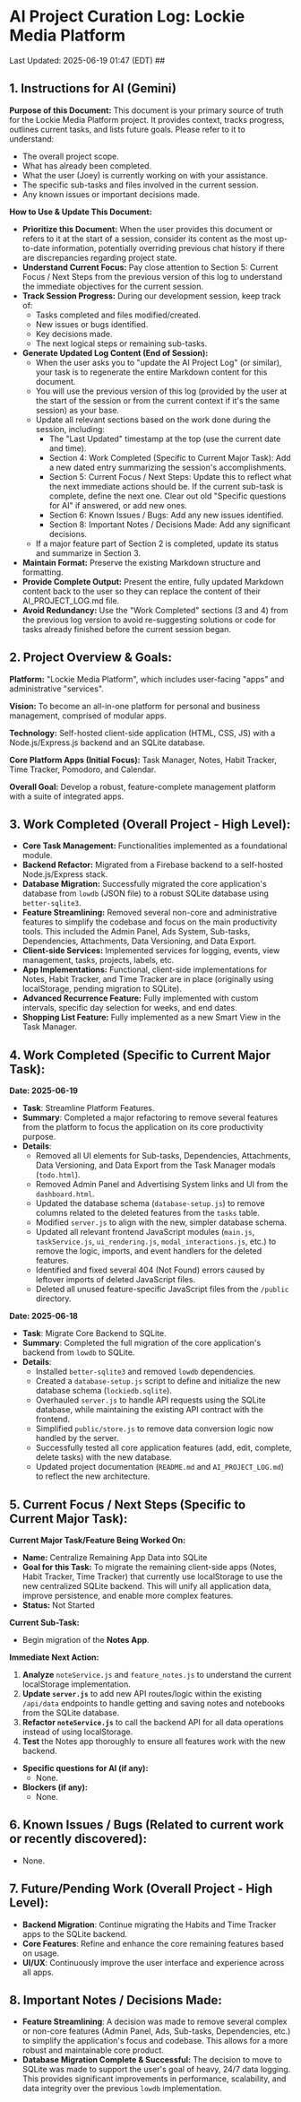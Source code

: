 # AI Project Curation Log: Lockie Media Platform
Last Updated: 2025-06-19 01:47 (EDT) ##

## 1. Instructions for AI (Gemini)
**Purpose of this Document:** This document is your primary source of truth for the Lockie Media Platform project. It provides context, tracks progress, outlines current tasks, and lists future goals. Please refer to it to understand:

* The overall project scope.
* What has already been completed.
* What the user (Joey) is currently working on with your assistance.
* The specific sub-tasks and files involved in the current session.
* Any known issues or important decisions made.

**How to Use & Update This Document:**
* **Prioritize this Document:** When the user provides this document or refers to it at the start of a session, consider its content as the most up-to-date information, potentially overriding previous chat history if there are discrepancies regarding project state.
* **Understand Current Focus:** Pay close attention to Section 5: Current Focus / Next Steps from the previous version of this log to understand the immediate objectives for the current session.
* **Track Session Progress:** During our development session, keep track of:
    * Tasks completed and files modified/created.
    * New issues or bugs identified.
    * Key decisions made.
    * The next logical steps or remaining sub-tasks.
* **Generate Updated Log Content (End of Session):**
    * When the user asks you to "update the AI Project Log" (or similar), your task is to regenerate the entire Markdown content for this document.
    * You will use the previous version of this log (provided by the user at the start of the session or from the current context if it's the same session) as your base.
    * Update all relevant sections based on the work done during the session, including:
        * The "Last Updated" timestamp at the top (use the current date and time).
        * Section 4: Work Completed (Specific to Current Major Task): Add a new dated entry summarizing the session's accomplishments.
        * Section 5: Current Focus / Next Steps: Update this to reflect what the next immediate actions should be. If the current sub-task is complete, define the next one. Clear out old "Specific questions for AI" if answered, or add new ones.
        * Section 6: Known Issues / Bugs: Add any new issues identified.
        * Section 8: Important Notes / Decisions Made: Add any significant decisions.
    * If a major feature part of Section 2 is completed, update its status and summarize in Section 3.
* **Maintain Format:** Preserve the existing Markdown structure and formatting.
* **Provide Complete Output:** Present the entire, fully updated Markdown content back to the user so they can replace the content of their AI_PROJECT_LOG.md file.
* **Avoid Redundancy:** Use the "Work Completed" sections (3 and 4) from the previous log version to avoid re-suggesting solutions or code for tasks already finished before the current session began.

## 2. Project Overview & Goals:
**Platform:** "Lockie Media Platform", which includes user-facing "apps" and administrative "services".

**Vision:** To become an all-in-one platform for personal and business management, comprised of modular apps.

**Technology:** Self-hosted client-side application (HTML, CSS, JS) with a Node.js/Express.js backend and an SQLite database.

**Core Platform Apps (Initial Focus):** Task Manager, Notes, Habit Tracker, Time Tracker, Pomodoro, and Calendar.

**Overall Goal:** Develop a robust, feature-complete management platform with a suite of integrated apps.

## 3. Work Completed (Overall Project - High Level):
* **Core Task Management:** Functionalities implemented as a foundational module.
* **Backend Refactor:** Migrated from a Firebase backend to a self-hosted Node.js/Express stack.
* **Database Migration:** Successfully migrated the core application's database from `lowdb` (JSON file) to a robust SQLite database using `better-sqlite3`.
* **Feature Streamlining:** Removed several non-core and administrative features to simplify the codebase and focus on the main productivity tools. This included the Admin Panel, Ads System, Sub-tasks, Dependencies, Attachments, Data Versioning, and Data Export.
* **Client-side Services:** Implemented services for logging, events, view management, tasks, projects, labels, etc.
* **App Implementations:** Functional, client-side implementations for Notes, Habit Tracker, and Time Tracker are in place (originally using localStorage, pending migration to SQLite).
* **Advanced Recurrence Feature:** Fully implemented with custom intervals, specific day selection for weeks, and end dates.
* **Shopping List Feature:** Fully implemented as a new Smart View in the Task Manager.

## 4. Work Completed (Specific to Current Major Task):
**Date: 2025-06-19**
* **Task**: Streamline Platform Features.
* **Summary**: Completed a major refactoring to remove several features from the platform to focus the application on its core productivity purpose.
* **Details**:
    * Removed all UI elements for Sub-tasks, Dependencies, Attachments, Data Versioning, and Data Export from the Task Manager modals (`todo.html`).
    * Removed Admin Panel and Advertising System links and UI from the `dashboard.html`.
    * Updated the database schema (`database-setup.js`) to remove columns related to the deleted features from the `tasks` table.
    * Modified `server.js` to align with the new, simpler database schema.
    * Updated all relevant frontend JavaScript modules (`main.js`, `taskService.js`, `ui_rendering.js`, `modal_interactions.js`, etc.) to remove the logic, imports, and event handlers for the deleted features.
    * Identified and fixed several 404 (Not Found) errors caused by leftover imports of deleted JavaScript files.
    * Deleted all unused feature-specific JavaScript files from the `/public` directory.

**Date: 2025-06-18**
* **Task**: Migrate Core Backend to SQLite.
* **Summary**: Completed the full migration of the core application's backend from `lowdb` to SQLite.
* **Details**:
    * Installed `better-sqlite3` and removed `lowdb` dependencies.
    * Created a `database-setup.js` script to define and initialize the new database schema (`lockiedb.sqlite`).
    * Overhauled `server.js` to handle API requests using the SQLite database, while maintaining the existing API contract with the frontend.
    * Simplified `public/store.js` to remove data conversion logic now handled by the server.
    * Successfully tested all core application features (add, edit, complete, delete tasks) with the new database.
    * Updated project documentation (`README.md` and `AI_PROJECT_LOG.md`) to reflect the new architecture.

## 5. Current Focus / Next Steps (Specific to Current Major Task):
**Current Major Task/Feature Being Worked On:**
* **Name:** Centralize Remaining App Data into SQLite
* **Goal for this Task:** To migrate the remaining client-side apps (Notes, Habit Tracker, Time Tracker) that currently use localStorage to use the new centralized SQLite backend. This will unify all application data, improve persistence, and enable more complex features.
* **Status:** Not Started

**Current Sub-Task:**
* Begin migration of the **Notes App**.

**Immediate Next Action:**
1.  **Analyze** `noteService.js` and `feature_notes.js` to understand the current localStorage implementation.
2.  **Update `server.js`** to add new API routes/logic within the existing `/api/data` endpoints to handle getting and saving notes and notebooks from the SQLite database.
3.  **Refactor `noteService.js`** to call the backend API for all data operations instead of using localStorage.
4.  **Test** the Notes app thoroughly to ensure all features work with the new backend.

* **Specific questions for AI (if any):**
    * None.
* **Blockers (if any):**
    * None.

## 6. Known Issues / Bugs (Related to current work or recently discovered):
* None.

## 7. Future/Pending Work (Overall Project - High Level):
* **Backend Migration**: Continue migrating the Habits and Time Tracker apps to the SQLite backend.
* **Core Features**: Refine and enhance the core remaining features based on usage.
* **UI/UX**: Continuously improve the user interface and experience across all apps.

## 8. Important Notes / Decisions Made:
* **Feature Streamlining**: A decision was made to remove several complex or non-core features (Admin Panel, Ads, Sub-tasks, Dependencies, etc.) to simplify the application's focus and codebase. This allows for a more robust and maintainable core product.
* **Database Migration Complete & Successful:** The decision to move to SQLite was made to support the user's goal of heavy, 24/7 data logging. This provides significant improvements in performance, scalability, and data integrity over the previous `lowdb` implementation.